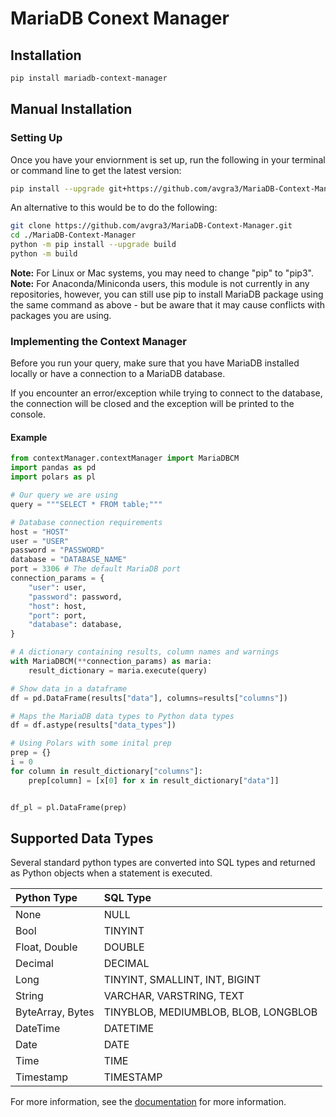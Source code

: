 # MariaDB Conext Manager

## Installation

```bash
pip install mariadb-context-manager
```

## Manual Installation

### Setting Up

Once you have your enviornment is set up, run the following in your terminal or command line to get the latest version:

```bash
pip install --upgrade git+https://github.com/avgra3/MariaDB-Context-Manager.git
```

An alternative to this would be to do the following:

```bash
git clone https://github.com/avgra3/MariaDB-Context-Manager.git
cd ./MariaDB-Context-Manager
python -m pip install --upgrade build
python -m build
```

__Note:__ For Linux or Mac systems, you may need to change "pip" to "pip3".
__Note:__ For Anaconda/Miniconda users, this module is not currently in any repositories, however, you can still use pip to install MariaDB package using the same command as above - but be aware that it may cause conflicts with packages you are using.

### Implementing the Context Manager

Before you run your query, make sure that you have MariaDB installed locally or have a connection to a MariaDB database.

If you encounter an error/exception while trying to connect to the database, the connection will be closed and the exception will be printed to the console.

#### Example

```python
from contextManager.contextManager import MariaDBCM
import pandas as pd
import polars as pl

# Our query we are using
query = """SELECT * FROM table;"""

# Database connection requirements
host = "HOST"
user = "USER"
password = "PASSWORD"
database = "DATABASE_NAME"
port = 3306 # The default MariaDB port
connection_params = {
    "user": user,
    "password": password,
    "host": host,
    "port": port,
    "database": database,
}

# A dictionary containing results, column names and warnings
with MariaDBCM(**connection_params) as maria:
    result_dictionary = maria.execute(query)

# Show data in a dataframe
df = pd.DataFrame(results["data"], columns=results["columns"])

# Maps the MariaDB data types to Python data types
df = df.astype(results["data_types"])

# Using Polars with some inital prep
prep = {}
i = 0
for column in result_dictionary["columns"]:
    prep[column] = [x[0] for x in result_dictionary["data"]]


df_pl = pl.DataFrame(prep)
```

## Supported Data Types

Several standard python types are converted into SQL types and returned as Python objects when a statement is executed.

| Python Type | SQL Type |
|:--- | :--- |
| None | NULL |
| Bool | TINYINT |
| Float, Double | DOUBLE |
| Decimal | DECIMAL |
| Long | TINYINT, SMALLINT, INT, BIGINT |
| String | VARCHAR, VARSTRING, TEXT |
| ByteArray, Bytes | TINYBLOB, MEDIUMBLOB, BLOB, LONGBLOB |
| DateTime | DATETIME |
| Date | DATE |
| Time | TIME |
| Timestamp | TIMESTAMP |

For more information, see the [documentation](https://mariadb-corporation.github.io/mariadb-connector-python/usage.html) for more information.
